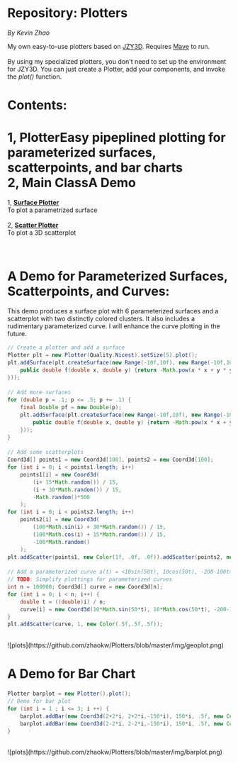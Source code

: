 # Repository: Plotters
<p><i>By Kevin Zhao</i></p>
My own easy-to-use plotters based on <a href="https://github.com/jzy3d">JZY3D</a>. Requires <a href = "https://howtodoinjava.com/maven/how-to-install-maven-on-windows/">Mave</a> to run. 
<br/><br/>By using my specialized plotters, you don't need to set up the environment for JZY3D. You can just create a Plotter, add your components, and invoke the <i>plot()</i> function.

# Contents:
1, <b>Plotter</b>Easy pipeplined plotting for parameterized surfaces, scatterpoints, and bar charts<br/>
2, <b>Main Class</b>A Demo<br/>
=======
1, <b>[Surface Plotter](https://github.com/zhaokw/Plotters/blob/master/src/SurfacePlotter.java)</b><br/>To plot a parametrized surface
<br/><br/>
2, <b>[Scatter Plotter](https://github.com/zhaokw/Plotters/blob/master/src/ScatterPlotter.java)</b><br/>To plot a 3D scatterplot<br/>
<br/><br/>
# A Demo for Parameterized Surfaces, Scatterpoints, and Curves:
This demo produces a surface plot with 6 parameterized surfaces and a scatterplot with two distinctly colored clusters.
It also includes a rudimentary parameterized curve. I will enhance the curve plotting in the future.
```java
// Create a plotter and add a surface
Plotter plt = new Plotter(Quality.Nicest).setSize(5).plot();
plt.addSurface(plt.createSurface(new Range(-10f,10f), new Range(-10f,10f), new Mapper() {
	public double f(double x, double y) {return -Math.pow(x * x + y * y, 1.2);}
}));

// Add more surfaces
for (double p = .1; p <= .5; p += .1) {
	final Double pf = new Double(p);
	plt.addSurface(plt.createSurface(new Range(-10f,10f), new Range(-10f,10f), new Mapper() {
		public double f(double x, double y) {return -Math.pow(x * x + y * y, 1.2 - pf);}
	}));
}

// Add some scatterplots
Coord3d[] points1 = new Coord3d[100], points2 = new Coord3d[100];
for (int i = 0; i < points1.length; i++)
	points1[i] = new Coord3d(
		(i+ 15*Math.random()) / 15, 
		(i + 30*Math.random()) / 15, 
		-Math.random()*500
	);
for (int i = 0; i < points2.length; i++)
	points2[i] = new Coord3d( 
		(100*Math.sin(i) + 30*Math.random()) / 15, 
		(100*Math.cos(i) + 15*Math.random()) / 15, 
		-100*Math.random()
	);
plt.addScatter(points1, new Color(1f, .0f, .0f)).addScatter(points2, new Color(.0f, .0f, 1f));

// Add a parameterized curve a(t) = <10sin(50t), 10cos(50t), -200-100t> as a dense scatterplot
// TODO: Simplify plottings for parameterized curves
int n = 100000; Coord3d[] curve = new Coord3d[n];
for (int i = 0; i < n; i++) {
	double t = ((double)i) / n;
	curve[i] = new Coord3d(10*Math.sin(50*t), 10*Math.cos(50*t), -200-100*t);
}
plt.addScatter(curve, 1, new Color(.5f,.5f,.5f));
```
<br/>
![plots](https://github.com/zhaokw/Plotters/blob/master/img/geoplot.png)

# A Demo for Bar Chart
```java
Plotter barplot = new Plotter().plot();
// Demo for bar plot
for (int i = 1 ; i <= 3; i ++) {
	barplot.addBar(new Coord3d(2+2*i, 2+2*i,-150*i), 150*i, .5f, new Color(.1f, .8f, .3f));
	barplot.addBar(new Coord3d(2-2*i, 2-2*i,-150*i), 150*i, .5f, new Color(.1f, .8f, .3f));
}
```
<br/>
![plots](https://github.com/zhaokw/Plotters/blob/master/img/barplot.png)
